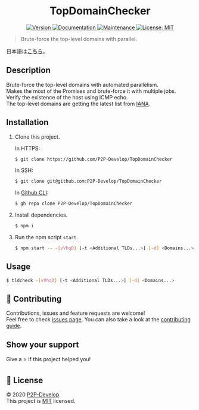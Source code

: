<h1 align="center">TopDomainChecker</h1>

<p align="center">
  <a href="https://github.com/P2P-Develop/TopDomainChecker/blob/main/package.json" target="_blank">
    <img alt="Version" src="https://img.shields.io/github/package-json/v/P2P-Develop/TopDomainChecker?style=flat-square">
  </a>
  <a href="https://github.com/P2P-Develop/tree/main/docs" target="_blank">
    <img alt="Documentation" src="https://img.shields.io/badge/documentation-yes-brightgreen.svg?style=flat-square" />
  </a>
  <a href="https://github.com/P2P-Develop/TopDomainChecker/graphs/commit-activity" target="_blank">
    <img alt="Maintenance" src="https://img.shields.io/badge/Maintained%3F-yes-green.svg?style=flat-square" />
  </a>
  <a href="LICENSE" target="_blank">
    <img alt="License: MIT" src="https://img.shields.io/github/license/P2P-Develop/TopDomainChecker?style=flat-square" />
  </a>
</p>

> Brute-force the top-level domains with parallel.

日本語は[こちら](docs/README-ja.md)。

## Description

Brute-force the top-level domains with automated parallelism.  
Makes the most of the Promises and brute-force it with multiple jobs.  
Verify the existence of the host using ICMP echo.  
The top-level domains are getting the latest list from [IANA](https://data.iana.org/TLD/tlds-alpha-by-domain.txt).

## Installation

1. Clone this project.

   In HTTPS:

   ```bash
   $ git clone https://github.com/P2P-Develop/TopDomainChecker
   ```

   In SSH:

   ```bash
   $ git clone git@github.com:P2P-Develop/TopDomainChecker
   ```

   In [Github CLI](https://github.com/cli/cli):

   ```bash
   $ gh repo clone P2P-Develop/TopDomainChecker
   ```

2. Install dependencies.

   ```bash
   $ npm i
   ```

3. Run the npm script `start`.

   ```bash
   $ npm start -- -[vVhqD] [-t <Additional TLDs...>] [-d] <Domains...>
   ```

<!--
This project can be installed from [npm](https://npmjs.com/package/tldcheck).

```sh
$ npm i -g tldcheck
```
-->

## Usage

```sh
$ tldcheck -[vVhqD] [-t <Additional TLDs...>] [-d] <Domains...>
```

<!--
## Run tests

```sh
$ npm test
```
-->

## 🤝 Contributing

Contributions, issues and feature requests are welcome!  
Feel free to check [issues page](https://github.com/P2P-Develop/TopDomainChecker/issues). You can also take a look at the [contributing guide](docs/CONTRIBUTING.md).

## Show your support

Give a ⭐️ if this project helped you!

## 📝 License

© 2020 [P2P-Develop](https://github.com/P2P-Develop).  
This project is [MIT](LICENSE) licensed.
